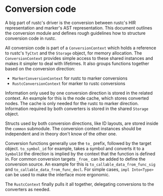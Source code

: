 # Conversion code

A big part of rustc's driver is the conversion between rustc's HIR representation and marker's
AST representation. This document outlines the conversion module and defines rough guidelines
how to structure conversion code in rustc.

All conversion code is part of a `ConversionContext` which holds a reference to rustc's `TyCtxt`
and the `Storage` object, for memory allocation. The `ConversionContext` provides simple access
to these shared instances and makes it simpler to deal with lifetimes. It also groups functions
together based on the conversion direction:

* `MarkerConversionContext` for rustc to marker conversions
* `RustcConversionContext` for marker to rustc conversions

Information only used by one conversion direction is stored in the related context. An example
for this is the node cache, which stores converted nodes. The cache is only needed for the rustc
to marker direction. Information required by both converters is stored in the shared `Storage` object.

Structs used by both conversion directions, like ID layouts, are stored inside the `common`
submodule. The conversion context instances should be independent and in theory don't know
of the other one.

Conversion functions generally use the `to_` prefix, followed by the target object. `to_symbol_id`
for example, takes a symbol and converts it to a `SymbolId` the direction is implied by the context
that the function is defined in. For common conversion targets `_from_` can be added to
define the conversion source. An example for this is `to_callable_data_from_func_sig` and
`to_callable_data_from_func_decl`. For simple cases, `impl Into<Type>` can be used to make the
interface more ergonomic.

The `RustcContext` finally pulls it all together, delegating conversions to the converters as needed.
